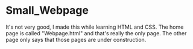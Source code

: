 # Small_Webpage
It's not very good, I made this while learning HTML and CSS.
The home page is called "Webpage.html" and that's really the only page. The other page only says that those pages are under construction.
